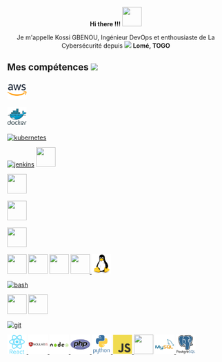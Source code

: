 
<!--
**gkossi/gkossi** is a ✨ _special_ ✨ repository because its `README.md` (this file) appears on your GitHub profile.

Here are some ideas to get you started:

- 🔭 I’m currently working on ...
- 🌱 I’m currently learning ...
- 👯 I’m looking to collaborate on ...
- 🤔 I’m looking for help with ...
- 💬 Ask me about ...
- 📫 How to reach me: ...
- 😄 Pronouns: ...
- ⚡ Fun fact: ...
https://www.flaticon.com/free-icon/togo_197443?term=togo+flag&page=1&position=1&origin=search&related_id=197443
-->

<p align="center"><strong>Hi there !!!</strong>   <img src = "https://raw.githubusercontent.com/MartinHeinz/MartinHeinz/master/wave.gif" width="45" height="45"> </p>

<div align="center">
	<p>
		Je m'appelle Kossi GBENOU, Ingénieur DevOps et enthousiaste de La Cybersécurité depuis 
		<img src="https://cdn-icons-png.flaticon.com/512/197/197443.png" width="13"/> 
		<b>Lomé, TOGO</b>
	</p> 
</div>

<h2> Mes compétences <img src = "https://media2.giphy.com/media/QssGEmpkyEOhBCb7e1/giphy.gif?cid=ecf05e47a0n3gi1bfqntqmob8g9aid1oyj2wr3ds3mg700bl&rid=giphy.gif" width="32"> </h2>


<p align="left"> 

<a href="https://aws.amazon.com" target="_blank">
	<img src="https://raw.githubusercontent.com/devicons/devicon/master/icons/amazonwebservices/amazonwebservices-original-wordmark.svg" alt="aws" width="45" height="45"/> 
</a> 

<a href="https://www.docker.com/" target="_blank"><img src="https://raw.githubusercontent.com/devicons/devicon/master/icons/docker/docker-original-wordmark.svg" alt="docker" width="45" height="45"/></a> 

<a href="https://kubernetes.io" target="_blank">
	<img src="https://cdn.jsdelivr.net/gh/devicons/devicon/icons/kubernetes/kubernetes-plain-wordmark.svg" alt="kubernetes" width="45" height="45"/>
</a> 

<a href="https://www.jenkins.io" target="_blank"><img src="https://www.vectorlogo.zone/logos/jenkins/jenkins-icon.svg" alt="jenkins" width="45" height="45"/></a> 
<img src="https://cdn.jsdelivr.net/gh/devicons/devicon/icons/ansible/ansible-original-wordmark.svg" width="45" height="45"/> 

<a href="https://www.terraform.io/" target="_blank"><img src="https://cdn.jsdelivr.net/gh/devicons/devicon/icons/terraform/terraform-original-wordmark.svg" width="45" height="45"/></a> 

<a href="https://prometheus.io/" target="_blank"><img src="https://cdn.jsdelivr.net/gh/devicons/devicon/icons/prometheus/prometheus-original-wordmark.svg" width="45" height="45"/></a> 

<a href="https://grafana.com/" target="_blank"><img src="https://cdn.jsdelivr.net/gh/devicons/devicon/icons/grafana/grafana-original-wordmark.svg" width="45" height="45"/></a>

<img src="https://cdn.jsdelivr.net/gh/devicons/devicon/icons/github/github-original-wordmark.svg" width="45" height="45"/> 
<img src="https://cdn.jsdelivr.net/gh/devicons/devicon/icons/gitlab/gitlab-original-wordmark.svg" width="45" height="45"/> 
<img src="https://cdn.jsdelivr.net/gh/devicons/devicon/icons/debian/debian-original-wordmark.svg" width="45" height="45"/> 

<a href="https://www.linux.org/" target="_blank"> 
	<img src="https://cdn.jsdelivr.net/gh/devicons/devicon/icons/ubuntu/ubuntu-plain-wordmark.svg" width="45" height="45"/> 
	<img src="https://raw.githubusercontent.com/devicons/devicon/master/icons/linux/linux-original.svg" alt="linux" width="45" height="45"/> 
</a> 

<a href="https://www.gnu.org/software/bash/" target="_blank"><img src="https://www.vectorlogo.zone/logos/gnu_bash/gnu_bash-icon.svg" alt="bash" width="45" height="45"/></a> 

<a href="https://www.nginx.com/" target="_blank"><img src="https://cdn.jsdelivr.net/gh/devicons/devicon/icons/nginx/nginx-original.svg" width="45" height="45"/></a> 
<img src="https://cdn.jsdelivr.net/gh/devicons/devicon/icons/apache/apache-original-wordmark.svg" width="45" height="45"/> 

<a href="https://git-scm.com/" target="_blank"><img src="https://cdn.jsdelivr.net/gh/devicons/devicon/icons/git/git-original-wordmark.svg" alt="git" width="45" height="45"/></a>
 
<a href="https://reactjs.org/" target="_blank">
	<img src="https://raw.githubusercontent.com/devicons/devicon/master/icons/react/react-original-wordmark.svg" alt="react" width="45" height="45"/>
</a> 

<a href="https://angular.io" target="_blank"> 
	<img src="https://raw.githubusercontent.com/devicons/devicon/master/icons/angularjs/angularjs-original-wordmark.svg" alt="angularjs" width="45" height="45"/> 
</a> 

<a href="https://nodejs.org" target="_blank"> 
	<img src="https://raw.githubusercontent.com/devicons/devicon/master/icons/nodejs/nodejs-original-wordmark.svg" alt="nodejs" width="45" height="45"/> 
</a> 

<a href="https://www.php.net" target="_blank"> 
	<img src="https://raw.githubusercontent.com/devicons/devicon/master/icons/php/php-original.svg" alt="php" width="45" height="45"/> 
</a> 

<a href="https://www.python.org" target="_blank"> 
	<img src="https://raw.githubusercontent.com/devicons/devicon/master/icons/python/python-original-wordmark.svg" alt="python" width="45" height="45"/> 
</a> 

<a href="https://developer.mozilla.org/en-US/docs/Web/JavaScript" target="_blank"> 
	<img src="https://raw.githubusercontent.com/devicons/devicon/master/icons/javascript/javascript-original.svg" alt="javascript" width="45" height="45"/> 
</a> 
<img src="https://cdn.jsdelivr.net/gh/devicons/devicon/icons/html5/html5-original-wordmark.svg" width="45" height="45"/> 

<a href="https://www.mysql.com/" target="_blank"> 
	<img src="https://raw.githubusercontent.com/devicons/devicon/master/icons/mysql/mysql-original-wordmark.svg" alt="mysql" width="45" height="45"/> 
</a> 

<a href="https://www.postgresql.org" target="_blank"> 
	<img src="https://raw.githubusercontent.com/devicons/devicon/master/icons/postgresql/postgresql-original-wordmark.svg" alt="postgresql" width="45" height="45"/> 
</a>

</p> 
